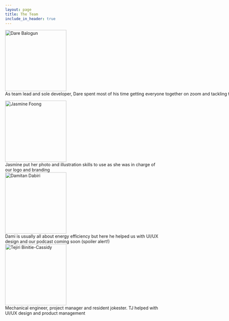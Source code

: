 ```yaml
---
layout: page
title: The Team
include_in_header: true
---
```


<p float="left">
  <a href="https://github.com/darebalogun"> 
    <img src="/bigtalk-app/assets/profiles/me.jpeg" alt="Dare Balogun" width="200"/>
  </a>
  <nobr> As team lead and sole developer, Dare spent most of his time getting everyone together on zoom and tackling the many issues with mobile VOIP software        </nobr>
</p>

<a href="https://www.linkedin.com/in/jasmine-foong/"> 
  <img src="/bigtalk-app/assets/profiles/jas.jpeg" alt="Jasmine Foong" width="200"/>
</a> 
<div> Jasmine put her photo and illustration skills to use as she was in charge of our logo and branding </div>

<a href="https://www.linkedin.com/in/dami2dabiri/">
  <img src="/bigtalk-app/assets/profiles/dami.jpeg" alt="Damitan Dabiri" width="200"/> 
</a>
<div> Dami is usually all about energy efficiency but here he helped us with UI/UX design and our podcast coming soon (spoiler alert!) </div>


<a href="https://www.linkedin.com/in/tejiri-binitie-cassidy-5868547a/"> 
  <img src="/bigtalk-app/assets/profiles/tj.jpeg" alt="Tejiri Binitie-Cassidy" width="200"/> 
</a>
<div> Mechanical engineer, project manager and resident jokester. TJ helped with UI/UX design and product management </div>
